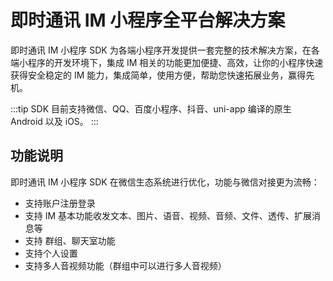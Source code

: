 # 即时通讯 IM 小程序全平台解决方案

<Toc />

即时通讯 IM 小程序 SDK 为各端小程序开发提供一套完整的技术解决方案，在各端小程序的开发环境下，集成 IM 相关的功能更加便捷、高效，让你的小程序快速获得安全稳定的 IM 能力，集成简单，使用方便，帮助您快速拓展业务，赢得先机。

:::tip
SDK 目前支持微信、QQ、百度小程序、抖音、uni-app 编译的原生 Android 以及 iOS。
:::

## 功能说明

即时通讯 IM 小程序 SDK 在微信生态系统进行优化，功能与微信对接更为流畅：

- 支持账户注册登录
- 支持 IM 基本功能收发文本、图片、语音、视频、音频、文件、透传、扩展消息等
- 支持 群组、聊天室功能
- 支持个人设置
- 支持多人音视频功能（群组中可以进行多人音视频）
